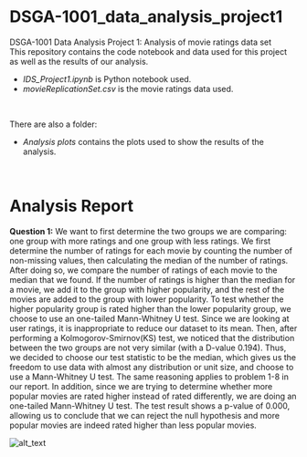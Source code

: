 # DSGA-1001_data_analysis_project1
DSGA-1001 Data Analysis Project 1: Analysis of movie ratings data set
<br>
This repository contains the code notebook and data used for this project as well as the results of our analysis.
* <em>IDS_Project1.ipynb</em> is Python notebook used.
* <em>movieReplicationSet.csv</em> is the movie ratings data used.
<br>

There are also a folder:<br>
* <em>Analysis plots</em> contains the plots used to show the results of the analysis.
<br>

# Analysis Report
**Question 1:** 
We want to first determine the two groups we are comparing: one group with more ratings and one group with less ratings. We first determine the number of ratings for each movie by counting the number of non-missing values, then calculating the median of the number of ratings. After doing so, we compare the number of ratings of each movie to the median that we found. If the number of ratings is higher than the median for a movie, we add it to the group with higher popularity, and the rest of the movies are added to the group with lower popularity. To test whether the higher popularity group is rated higher than the lower popularity group, we choose to use an one-tailed Mann-Whitney U test. Since we are looking at user ratings, it is inappropriate to reduce our dataset to its mean. Then, after performing a Kolmogorov-Smirnov(KS) test, we noticed that the distribution between the two groups are not very similar (with a D-value 0.194). Thus, we decided to choose our test statistic to be the median, which gives us the freedom to use data with almost any distribution or unit size, and choose to use a Mann-Whitney U test. The same reasoning applies to problem 1-8 in our report. In addition, since we are trying to determine whether more popular movies are rated higher instead of rated differently, we are doing an one-tailed Mann-Whitney U test. The test result shows a p-value of 0.000, allowing us to conclude that we can reject the null hypothesis and more popular movies are indeed rated higher than less popular movies.

![alt_text]()
